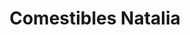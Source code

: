 ---
title: "Comestibles Natalia"
url: /la-linea-de-la-concepcion/comestibles-natalia/
shop: comodidad
---